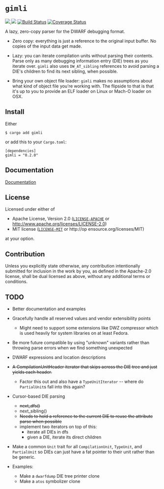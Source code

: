 # `gimli`

[![](http://meritbadge.herokuapp.com/gimli) ![](https://img.shields.io/crates/d/gimli.png)](https://crates.io/crates/gimli) [![Build Status](https://travis-ci.org/fitzgen/gimli.png?branch=master)](https://travis-ci.org/fitzgen/gimli) [![Coverage Status](https://coveralls.io/repos/github/fitzgen/gimli/badge.svg?branch=master)](https://coveralls.io/github/fitzgen/gimli?branch=master)

A lazy, zero-copy parser for the DWARF debugging format.

* Zero copy: everything is just a reference to the original input buffer. No
  copies of the input data get made.

* Lazy: you can iterate compilation units without parsing their
  contents. Parse only as many debugging information entry (DIE) trees as you
  iterate over. `gimli` also uses `DW_AT_sibling` references to avoid parsing a
  DIE's children to find its next sibling, when possible.

* Bring your own object file loader: `gimli` makes no assumptions about what
  kind of object file you're working with. The flipside to that is that it's up
  to you to provide an ELF loader on Linux or Mach-O loader on OSX.

## Install

Either

    $ cargo add gimli

or add this to your `Cargo.toml`:

    [dependencies]
    gimli = "0.2.0"

## Documentation

[Documentation](http://fitzgen.github.io/gimli/gimli/index.html)

## License

Licensed under either of

  * Apache License, Version 2.0 ([`LICENSE-APACHE`](./LICENSE-APACHE) or http://www.apache.org/licenses/LICENSE-2.0)
  * MIT license ([`LICENSE-MIT`](./LICENSE-MIT) or http://op
  ensource.org/licenses/MIT)

at your option.

## Contribution

Unless you explicitly state otherwise, any contribution intentionally submitted
for inclusion in the work by you, as defined in the Apache-2.0 license, shall be
dual licensed as above, without any additional terms or conditions.

## TODO

* Better documentation and examples

* Gracefully handle all reserved values and vendor extensibility points
    * Might need to support some extensions like DWZ compressor which is used
      heavily for system libraries on at least Fedora.

* Be more future compatible by using "unknown" variants rather than throwing
  parse errors when we find something unexpected

* DWARF expressions and location descriptions

* ~~A CompilationUnitHeader iterator that skips across the DIE tree and just
  yields each header.~~
    * Factor this out and also have a `TypeUnitIterator` -- where do
      `PartialUnit`s fall into this again?

* Cursor-based DIE parsing
    * ~~next_dfs()~~
    * next_sibling()
    * ~~Needs to hold a reference to the current DIE to reuse the attribute parse
      when possible~~
    * implement two iterators on top of this:
        * iterate all DIEs in dfs
        * given a DIE, iterate its direct children

* Make a common `Unit` trait for all `CompilationUnit`, `TypeUnit`, and
  `PartialUnit` so DIEs can just have a fat pointer to their unit rather than be
  generic.

* Examples:
  * Make a `dwarfdump` DIE tree printer clone
  * Make a `atos` symbolizer clone
